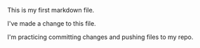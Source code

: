 This is my first markdown file.

I've made a change to this file.

I'm practicing committing changes and pushing files to my repo. 

